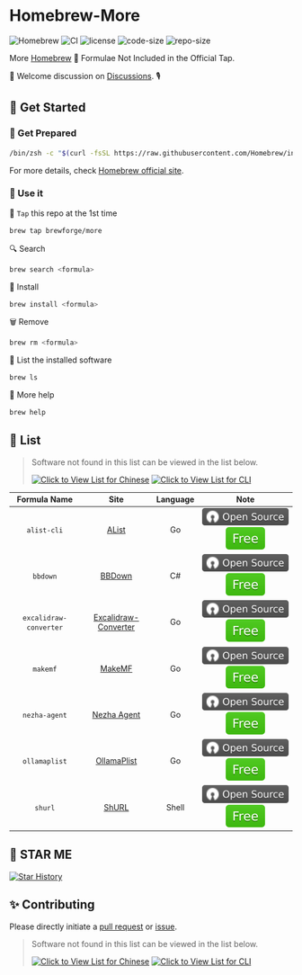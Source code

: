 # Homebrew-More

![Homebrew](https://img.shields.io/badge/-Homebrew-FBB040?labelColor=555555&logoColor=FFFFFF&logo=homebrew) ![CI](https://github.com/Brewforge/homebrew-more/actions/workflows/schedule.yml/badge.svg) ![license](https://img.shields.io/github/license/Brewforge/homebrew-more) ![code-size](https://img.shields.io/github/languages/code-size/Brewforge/homebrew-more) ![repo-size](https://img.shields.io/github/repo-size/Brewforge/homebrew-more)

More [Homebrew](https://github.com/Homebrew/brew) 🍺 Formulae Not Included in the Official Tap.

👏 Welcome discussion on [Discussions](https://github.com/orgs/Brewforge/discussions). 🎙️

## 🍺 Get Started

### 🏃 Get Prepared

```sh
/bin/zsh -c "$(curl -fsSL https://raw.githubusercontent.com/Homebrew/install/master/install.sh)"
```

For more details, check [Homebrew official site](https://brew.sh/).

### 🚀 Use it

🚰 `Tap` this repo at the 1st time

```bash
brew tap brewforge/more
```

🔍 Search

```sh
brew search <formula>
```

🛒 Install

```sh
brew install <formula>
```

🗑️ Remove

```sh
brew rm <formula>
```

🧾 List the installed software

```sh
brew ls
```

🙏 More help

```sh
brew help
```

## 📝 List

> Software not found in this list can be viewed in the list below.
>
> [![Click to View List for Chinese](https://img.shields.io/badge/List_for_Chinese-red?style=for-the-badge&logo=homebrew&label=Click%20to%20view)](https://github.com/Brewforge/homebrew-chinese)
> [![Click to View List for CLI](https://img.shields.io/badge/List_for_Global-red?style=for-the-badge&logo=homebrew&label=Click%20to%20view)](https://github.com/Brewforge/homebrew-extras)

|      Formula Name      |                                  Site                                   | Language |                 Note                 |
| :--------------------: | :---------------------------------------------------------------------: | :------: | :----------------------------------: |
|      `alist-cli`       |                     [AList](https://alist.nn.ci/zh)                     |    Go    | ![a](assets/a.svg)![1](assets/1.svg) |
|        `bbdown`        |               [BBDown](https://github.com/nilaoda/BBDown)               |    C#    | ![a](assets/a.svg)![1](assets/1.svg) |
| `excalidraw-converter` | [Excalidraw-Converter](https://github.com/sindrel/excalidraw-converter) |    Go    | ![a](assets/a.svg)![1](assets/1.svg) |
|        `makemf`        |                [MakeMF](https://github.com/Mrered/Gobin)                |    Go    | ![a](assets/a.svg)![1](assets/1.svg) |
|     `nezha-agent`      |             [Nezha Agent](https://github.com/nezhahq/agent)             |    Go    | ![a](assets/a.svg)![1](assets/1.svg) |
|     `ollamaplist`      |             [OllamaPlist](https://github.com/Mrered/Gobin)              |    Go    | ![a](assets/a.svg)![1](assets/1.svg) |
|        `shurl`         |               [ShURL](https://github.com/Mrered/yourlsh)                |  Shell   | ![a](assets/a.svg)![1](assets/1.svg) |

## 🌟 STAR ME

[![Star History](https://starchart.cc/Brewforge/homebrew-more.svg?variant=adaptive)](https://starchart.cc/Brewforge/homebrew-more)

## ✨ Contributing

Please directly initiate a [pull request](https://github.com/Brewforge/homebrew-more/compare) or [issue](https://github.com/Brewforge/homebrew-more/issues/new/choose).

<!-- ## ❤️ Sponsors -->

> Software not found in this list can be viewed in the list below.
>
> [![Click to View List for Chinese](https://img.shields.io/badge/List_for_Chinese-red?style=for-the-badge&logo=homebrew&label=Click%20to%20view)](https://github.com/Brewforge/homebrew-chinese)
> [![Click to View List for CLI](https://img.shields.io/badge/List_for_Global-red?style=for-the-badge&logo=homebrew&label=Click%20to%20view)](https://github.com/Brewforge/homebrew-extras)

